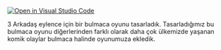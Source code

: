 [![Open in Visual Studio Code](https://classroom.github.com/assets/open-in-vscode-c66648af7eb3fe8bc4f294546bfd86ef473780cde1dea487d3c4ff354943c9ae.svg)](https://classroom.github.com/online_ide?assignment_repo_id=8867450&assignment_repo_type=AssignmentRepo)

3 Arkadaş eylence için bir bulmaca oyunu tasarladık.
Tasarladığımız bu bulmaca oyunu diğerlerinden farklı olarak daha çok ülkemizde yaşanan komik olaylar
bulmaca halinde oyunumuza ekledik.